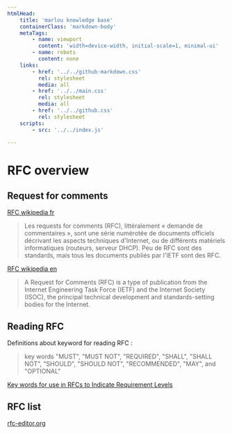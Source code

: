 ```yaml
---
htmlHead:
    title: 'marlou knowledge base' 
    containerClass: 'markdown-body'
    metaTags:
        - name: viewport
          content: 'width=device-width, initial-scale=1, minimal-ui'
        - name: robots
          content: none
    links:
        - href: '../../github-markdown.css'
          rel: stylesheet
          media: all
        - href: '../../main.css'
          rel: stylesheet
          media: all
        - href: '../../github.css'
          rel: stylesheet
    scripts:
        - src: '../../index.js'

---
```


# RFC overview

## Request for comments

[RFC wikipedia fr](https://fr.wikipedia.org/wiki/Request_for_comments)

> Les requests for comments (RFC), littéralement « demande de commentaires », sont une série numérotée de documents officiels décrivant les aspects techniques d'Internet, ou de différents matériels informatiques (routeurs, serveur DHCP). Peu de RFC sont des standards, mais tous les documents publiés par l'IETF sont des RFC.

[RFC wikipedia en](https://en.wikipedia.org/wiki/Request_for_Comments)

> A Request for Comments (RFC) is a type of publication from the Internet Engineering Task Force (IETF) and the Internet Society (ISOC), the principal technical development and standards-setting bodies for the Internet.

## Reading RFC

Definitions about keyword for reading RFC :

> key words "MUST", "MUST NOT", "REQUIRED", "SHALL", "SHALL NOT", "SHOULD", "SHOULD NOT", "RECOMMENDED", "MAY", and "OPTIONAL"

[Key words for use in RFCs to Indicate Requirement Levels](https://www.ietf.org/rfc/rfc2119.txt)



## RFC list

[rfc-editor.org](http://www.rfc-editor.org/retrieve/)
